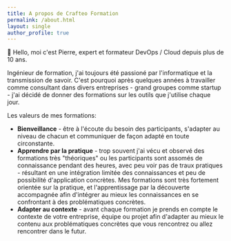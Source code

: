 ```yaml
---
title: A propos de Crafteo Formation 
permalink: /about.html
layout: single
author_profile: true
---
```


👋 Hello, moi c'est Pierre, expert et formateur DevOps / Cloud depuis plus de 10 ans. 

Ingénieur de formation, j'ai toujours été passioné par l'informatique et la transmission de savoir. C'est pourquoi après quelques années à travailler comme consultant dans divers entreprises - grand groupes comme startup - j'ai décidé de donner des formations sur les outils que j'utilise chaque jour. 

Les valeurs de mes formations:

- **Bienveillance** - être à l'écoute du besoin des participants, s'adapter au niveau de chacun et communiquer de façon adapté en toute circonstante. 
- **Apprendre par la pratique** - trop souvent j'ai vécu et observé des formations très "théoriques" ou les participants sont assomés de connaissance pendant des heures, avec peu voir pas de traux pratiques - résultant en une intégration limitée des connaissances et peu de possibilité d'application concrètes. Mes formations sont très fortement orientée sur la pratique, et l'apprentissage par la découverte accompagnée afin d'intégrer au mieux les connaissances en se confrontant à des problématiques concrètes. 
- **Adapter au contexte** - avant chaque formation je prends en compte le contexte de votre entreprise, équipe ou projet afin d'adapter au mieux le contenu aux problématiques concrètes que vous rencontrez ou allez rencontrer dans le futur. 